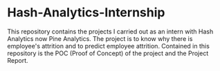 # Hash-Analytics-Internship
This repository contains the projects I carried out as an intern with Hash Analytics now Pine Analytics. 
The project is to know why there is employee's attrition and to predict employee attrition. Contained in this repository is the POC (Proof of Concept) of the project and the Project Report. 
